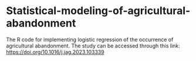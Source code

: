 # Statistical-modeling-of-agricultural-abandonment
The R code for implementing logistic regression of the occurrence of agricultural abandonment. The study can be accessed through this link: https://doi.org/10.1016/j.jag.2023.103339
